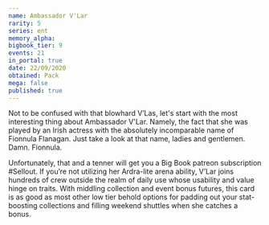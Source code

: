 ```yaml
---
name: Ambassador V'Lar
rarity: 5
series: ent
memory_alpha:
bigbook_tier: 9
events: 21
in_portal: true
date: 22/09/2020
obtained: Pack
mega: false
published: true
---
```


Not to be confused with that blowhard V’Las, let's start with the most interesting thing about Ambassador V'Lar. Namely, the fact that she was played by an Irish actress with the absolutely incomparable name of Fionnula Flanagan. Just take a look at that name, ladies and gentlemen. Damn. Fionnula.

Unfortunately, that and a tenner will get you a Big Book patreon subscription #Sellout. If you’re not utilizing her Ardra-lite arena ability, V’Lar joins hundreds of crew outside the realm of daily use whose usability and value hinge on traits. With middling collection and event bonus futures, this card is as good as most other low tier behold options for padding out your stat-boosting collections and filling weekend shuttles when she catches a bonus.
